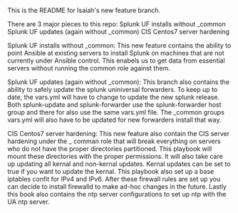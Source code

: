 This is the README for Isaiah's new feature branch.

There are 3 major pieces to this repo: Splunk UF installs without _common
                                       Splunk UF updates (again without _common)
                                       CIS Centos7 server hardening

Splunk UF installs without _common:
This new feature contains the ability to point Ansible at existing 
servers to install Splunk on machines that are not currently under
Ansible control. This enabels us to get data from essential servers
without running the common role against them.

Splunk UF updates (again without _common):
This branch also contains the ability to safely update the splunk 
uniniversal forwarders. To keep up to date, the vars.yml will
have to change to update the new splunk release. Both splunk-update
and splunk-forwarder use the splunk-forwarder host group and there
for also use the same vars.yml file. The _common groups vars.yml
will also have to be updated for new forwarders install that way.

CIS Centos7 server hardening:
This new feature also contain the CIS server hardening under the
_ comman role that will break everything on servers who do not 
have the proper directories partitioned. This playbook will mount 
these directories with the proper permissions. It will also take 
care up updating  all kernal and non-kernal updates. Kernal updates 
can be set to true if you want to update the kernal. This playbook
also set up a base iptables confit for IPv4 and IPv6. After these 
firewall rules are set up you can decide to install firewalld to 
make ad-hoc changes in the future. Lastly this book also contains 
the ntp server configurations to set up ntp with the UA ntp server.
